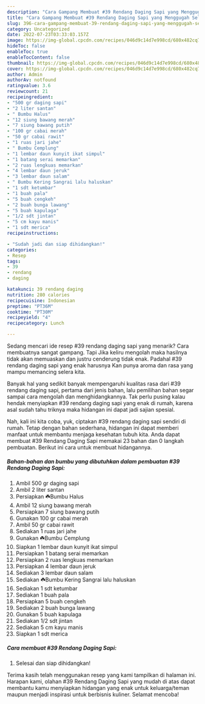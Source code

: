 ```yaml
---
description: "Cara Gampang Membuat #39 Rendang Daging Sapi yang Menggugah Selera "
title: "Cara Gampang Membuat #39 Rendang Daging Sapi yang Menggugah Selera "
slug: 396-cara-gampang-membuat-39-rendang-daging-sapi-yang-menggugah-selera
category: Uncategorized
date: 2022-07-23T03:33:03.157Z
image: https://img-global.cpcdn.com/recipes/046d9c14d7e998cd/680x482cq70/39-rendang-daging-sapi-foto-resep-utama.jpg
hideToc: false
enableToc: true
enableTocContent: false
thumbnail: https://img-global.cpcdn.com/recipes/046d9c14d7e998cd/680x482cq70/39-rendang-daging-sapi-foto-resep-utama.jpg
cover: https://img-global.cpcdn.com/recipes/046d9c14d7e998cd/680x482cq70/39-rendang-daging-sapi-foto-resep-utama.jpg
author: Admin
authorAv: notfound
ratingvalue: 3.6
reviewcount: 21
recipeingredient:
- "500 gr daging sapi"
- "2 liter santan"
- " Bumbu Halus"
- "12 siung bawang merah"
- "7 siung bawang putih"
- "100 gr cabai merah"
- "50 gr cabai rawit"
- "1 ruas jari jahe"
- " Bumbu Cemplung"
- "1 lembar daun kunyit ikat simpul"
- "1 batang serai memarkan"
- "2 ruas lengkuas memarkan"
- "4 lembar daun jeruk"
- "3 lembar daun salam"
- " Bumbu Kering Sangrai lalu haluskan"
- "1 sdt ketumbar"
- "1 buah pala"
- "5 buah cengkeh"
- "2 buah bunga lawang"
- "5 buah kapulaga"
- "1/2 sdt jintan"
- "5 cm kayu manis"
- "1 sdt merica"
recipeinstructions:

- "Sudah jadi dan siap dihidangkan!"
categories:
- Resep
tags:
- 39
- rendang
- daging

katakunci: 39 rendang daging 
nutrition: 280 calories
recipecuisine: Indonesian
preptime: "PT36M"
cooktime: "PT30M"
recipeyield: "4"
recipecategory: Lunch

---
```



Sedang mencari ide resep #39 rendang daging sapi yang menarik? Cara membuatnya sangat gampang. Tapi Jika keliru mengolah maka hasilnya tidak akan memuaskan dan justru cenderung tidak enak. Padahal #39 rendang daging sapi yang enak harusnya Kan punya aroma dan rasa yang mampu memancing selera kita.




Banyak hal yang sedikit banyak mempengaruhi kualitas rasa dari #39 rendang daging sapi, pertama dari jenis bahan, lalu pemilihan bahan segar sampai cara mengolah dan menghidangkannya. Tak perlu pusing kalau hendak menyiapkan #39 rendang daging sapi yang enak di rumah, karena asal sudah tahu triknya maka hidangan ini dapat jadi sajian spesial.


Nah, kali ini kita coba, yuk, ciptakan #39 rendang daging sapi sendiri di rumah. Tetap dengan bahan sederhana, hidangan ini dapat memberi manfaat untuk membantu menjaga kesehatan tubuh kita. Anda dapat membuat #39 Rendang Daging Sapi memakai 23 bahan dan 0 langkah pembuatan. Berikut ini cara untuk membuat hidangannya.

<!--inarticleads1-->

##### Bahan-bahan dan bumbu yang dibutuhkan dalam pembuatan #39 Rendang Daging Sapi:

1. Ambil 500 gr daging sapi
1. Ambil 2 liter santan
1. Persiapkan  ☘️Bumbu Halus
1. Ambil 12 siung bawang merah
1. Persiapkan 7 siung bawang putih
1. Gunakan 100 gr cabai merah
1. Ambil 50 gr cabai rawit
1. Sediakan 1 ruas jari jahe
1. Gunakan  ☘️Bumbu Cemplung
1. Siapkan 1 lembar daun kunyit ikat simpul
1. Persiapkan 1 batang serai memarkan
1. Persiapkan 2 ruas lengkuas memarkan
1. Persiapkan 4 lembar daun jeruk
1. Sediakan 3 lembar daun salam
1. Sediakan  ☘️Bumbu Kering Sangrai lalu haluskan
1. Sediakan 1 sdt ketumbar
1. Sediakan 1 buah pala
1. Persiapkan 5 buah cengkeh
1. Sediakan 2 buah bunga lawang
1. Gunakan 5 buah kapulaga
1. Sediakan 1/2 sdt jintan
1. Sediakan 5 cm kayu manis
1. Siapkan 1 sdt merica




<!--inarticleads2-->

##### Cara membuat #39 Rendang Daging Sapi:


1. Selesai dan siap dihidangkan!



Terima kasih telah menggunakan resep yang kami tampilkan di halaman ini. Harapan kami, olahan #39 Rendang Daging Sapi yang mudah di atas dapat membantu kamu menyiapkan hidangan yang enak untuk keluarga/teman maupun menjadi inspirasi untuk berbisnis kuliner. Selamat mencoba!
